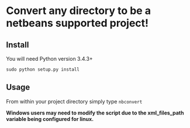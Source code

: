 # Convert any directory to be a netbeans supported project!

## Install

You will need Python version 3.4.3+
```
sudo python setup.py install
```

## Usage

From within your project directory simply type `nbconvert`

**Windows users may need to modify the script due to the xml_files_path variable
being configured for linux.**

